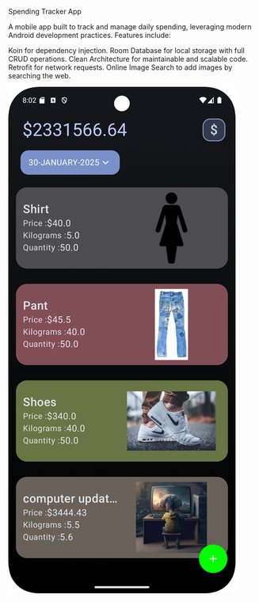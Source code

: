 Spending Tracker App

A mobile app built to track and manage daily spending, leveraging modern Android development practices. Features include:

Koin for dependency injection.
Room Database for local storage with full CRUD operations.
Clean Architecture for maintainable and scalable code.
Retrofit for network requests.
Online Image Search to add images by searching the web.

![image alt](https://github.com/ZannatEvan/SpendingTrackerApps/blob/d395a5c2e51886a879af8908462ba601f7717b90/Screenshot_20250130_080226.png)



